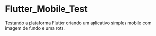 # Flutter_Mobile_Test

Testando a plataforma Flutter criando um aplicativo simples mobile com imagem de fundo e uma rota. 
